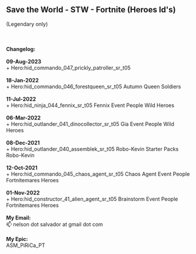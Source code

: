 <br>
<br>
<h2>Save the World - STW - Fortnite (Heroes Id's)</h2>(Legendary only)<br><br>
<br>
<br>
<b>Changelog:</b> 
<br>
<br>
<b>09-Aug-2023</b><br>
+ Hero:hid_commando_047_prickly_patroller_sr_t05<br>
<br>
<b>18-Jan-2022</b><br>
+ Hero:hid_commando_046_forestqueen_sr_t05	Autumn Queen		Soldiers<br>
<br>
<b>11-Jul-2022</b><br>
+ Hero:hid_ninja_044_fennix_sr_t05		Fennix		Event People	Wild Heroes<br>
<br>
<b>06-Mar-2022</b><br>
+ Hero:hid_outlander_041_dinocollector_sr_t05		Gia		Event People	Wild Heroes<br>
<br>
<b>08-Dec-2021</b><br>
+ Hero:hid_outlander_040_assemblek_sr_t05		Robo-Kevin		Starter Packs		Robo-Kevin<br>
<br>
<b>12-Oct-2021</b><br>
+ Hero:hid_commando_045_chaos_agent_sr_t05		Chaos Agent		Event People		Fortnitemares Heroes<br>
<br>
<b>01-Nov-2022</b><br>
+ Hero:hid_constructor_41_alien_agent_sr_t05	Brainstorm	Event People	Fortnitemares Heroes
<br>
<br>
<b>My Email:</b><br>
 📫 nelson dot salvador at gmail dot com
<br>
<br>
<b>My Epic:</b><br>
ASM_PiRiCa_PT
<br>
<br>
